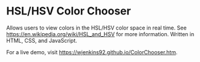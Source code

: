 # HSL/HSV Color Chooser
Allows users to view colors in the HSL/HSV color space in real time. See https://en.wikipedia.org/wiki/HSL_and_HSV for more information. Written in HTML, CSS, and JavaScript.

For a live demo, visit https://wjenkins92.github.io/ColorChooser.htm.
